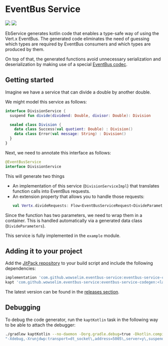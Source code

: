 # EventBus Service
[![](https://jitpack.io/v/wowselim/eventbus-service.svg)](https://jitpack.io/#wowselim/eventbus-service)
[![](https://github.com/wowselim/eventbus-service/workflows/Gradle%20Build/badge.svg)](https://github.com/wowselim/eventbus-service)

EbService generates kotlin code that enables
a type-safe way of using the Vert.x EventBus.
The generated code eliminates the need of guessing
which types are required by EventBus consumers and
which types are produced by them.

On top of that, the generated functions avoid
unnecessary serialization and deserialization by
making use of a special
[EventBus codec](https://dev.to/sip3/how-to-extend-vert-x-eventbus-api-to-save-on-serialization-3akf).

## Getting started
Imagine we have a service that can divide a
double by another double.

We might model this service as follows:
```kotlin
interface DivisionService {
  suspend fun divide(dividend: Double, divisor: Double): Division

  sealed class Division {
    data class Success(val quotient: Double) : Division()
    data class Error(val message: String) : Division()
  }
}
```

Next, we need to annotate this interface as follows:
```kotlin
@EventBusService
interface DivisionService
```

This will generate two things
* An implementation of this service (`DivisionServiceImpl`) that translates function
  calls into EventBus requests.
* An extension property that allows you to handle those requests:
  ```kotlin
  val Vertx.divideRequests: Flow<EventBusServiceRequest<DivideParameters, Division>>
  ```

Since the function has two parameters, we need to wrap them in a container. This is handled automatically
via a generated data class (`DivideParameters`).

This service is fully implemented in the `example` module.

## Adding it to your project

Add the [JitPack repository](https://jitpack.io/#wowselim/eventbus-service) to your build script and include the
following dependencies:

```groovy
implementation 'com.github.wowselim.eventbus-service:eventbus-service-core:<latestVersion>'
kapt 'com.github.wowselim.eventbus-service:eventbus-service-codegen:<latestVersion>'
```

The latest version can be found in the [releases section](https://github.com/wowselim/eventbus-service/releases).

## Debugging

To debug the code generator, run the `kaptKotlin` task in the following way to be able to attach the debugger:

```bash
./gradlew kaptKotlin --no-daemon -Dorg.gradle.debug=true -Dkotlin.compiler.execution.strategy="in-process" -Dkotlin.daemon.jvm.options=
"-Xdebug,-Xrunjdwp:transport=dt_socket\,address=5005\,server=y\,suspend=n"
```

